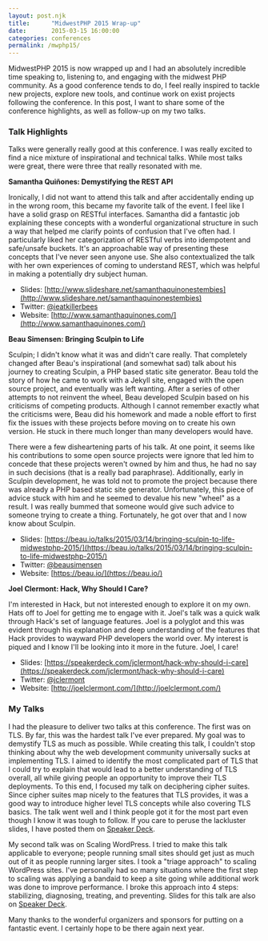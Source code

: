 ```yaml
---
layout: post.njk
title:      "MidwestPHP 2015 Wrap-up"
date:       2015-03-15 16:00:00
categories: conferences
permalink: /mwphp15/
---
```


MidwestPHP 2015 is now wrapped up and I had an absolutely incredible time speaking to, listening to, and engaging with the midwest PHP community. As a good conference tends to do, I feel really inspired to tackle new projects, explore new tools, and continue work on exist projects following the conference. In this post, I want to share some of the conference highlights, as well as follow-up on my two talks.

### Talk Highlights

Talks were generally really good at this conference. I was really excited to find a nice mixture of inspirational and technical talks. While most talks were great, there were three that really resonated with me.

**Samantha Quiñones: Demystifying the REST API**

Ironically, I did not want to attend this talk and after accidentally ending up in the wrong room, this became my favorite talk of the event. I feel like I have a solid grasp on RESTful interfaces. Samantha did a fantastic job explaining these concepts with a wonderful organizational structure in such a way that helped me clarify points of confusion that I've often had. I particularly liked her categorization of RESTful verbs into idempotent and safe/unsafe buckets. It's an approachable way of presenting these concepts that I've never seen anyone use. She also contextualized the talk with her own experiences of coming to understand REST, which was helpful in making a potentially dry subject human.

* Slides: [http://www.slideshare.net/samanthaquinonestembies](http://www.slideshare.net/samanthaquinonestembies)
* Twitter: [@ieatkillerbees](https://twitter.com/ieatkillerbees)
* Website: [http://www.samanthaquinones.com/](http://www.samanthaquinones.com/)

**Beau Simensen: Bringing Sculpin to Life**

Sculpin; I didn't know what it was and didn't care really. That completely changed after Beau's inspirational (and somewhat sad) talk about his journey to creating Sculpin, a PHP based static site generator. Beau told the story of how he came to work with a Jekyll site, engaged with the open source project, and eventually was left wanting. After a series of other attempts to not reinvent the wheel, Beau developed Sculpin based on his criticisms of competing products. Although I cannot remember exactly what the criticisms were, Beau did his homework and made a noble effort to first fix the issues with these projects before moving on to create his own version. He stuck in there much longer than many developers would have. 

There were a few disheartening parts of his talk. At one point, it seems like his contributions to some open source projects were ignore that led him to concede that these projects weren't owned by him and thus, he had no say in such decisions (that is a really bad paraphrase). Additionally, early in Sculpin development, he was told not to promote the project because there was already a PHP based static site generator. Unfortunately, this piece of advice stuck with him and he seemed to devalue his new "wheel" as a result. I was really bummed that someone would give such advice to someone trying to create a thing. Fortunately, he got over that and I now know about Sculpin.

* Slides: [https://beau.io/talks/2015/03/14/bringing-sculpin-to-life-midwestphp-2015/](https://beau.io/talks/2015/03/14/bringing-sculpin-to-life-midwestphp-2015/)
* Twitter: [@beausimensen](https://twitter.com/beausimensen)
* Website: [https://beau.io/](https://beau.io/)

**Joel Clermont: Hack, Why Should I Care?**

I'm interested in Hack, but not interested enough to explore it on my own. Hats off to Joel for getting me to engage with it. Joel's talk was a quick walk through Hack's set of language features. Joel is a polyglot and this was evident through his explanation and deep understanding of the features that Hack provides to wayward PHP developers the world over. My interest is piqued and I know I'll be looking into it more in the future. Joel, I care!

* Slides: [https://speakerdeck.com/jclermont/hack-why-should-i-care](https://speakerdeck.com/jclermont/hack-why-should-i-care)
* Twitter: [@jclermont](https://twitter.com/jclermont)
* Website: [http://joelclermont.com/](http://joelclermont.com/)

### My Talks

I had the pleasure to deliver two talks at this conference. The first was on TLS. By far, this was the hardest talk I've ever prepared. My goal was to demystify TLS as much as possible. While creating this talk, I couldn't stop thinking about why the web development community universally sucks at implementing TLS. I aimed to identify the most complicated part of TLS that I could try to explain that would lead to a better understanding of TLS overall, all while giving people an opportunity to improve their TLS deployments. To this end, I focused my talk on deciphering cipher suites. Since cipher suites map nicely to the features that TLS provides, it was a good way to introduce higher level TLS concepts while also covering TLS basics. The talk went well and I think people got it for the most part even though I know it was tough to follow. If you care to peruse the lackluster slides, I have posted them on [Speaker Deck](https://speakerdeck.com/tollmanz/getting-tls-right).

My second talk was on Scaling WordPress. I tried to make this talk applicable to everyone; people running small sites should get just as much out of it as people running larger sites. I took a "triage approach" to scaling WordPress sites. I've personally had so many situations where the first step to scaling was applying a bandaid to keep a site going while additional work was done to improve performance. I broke this approach into 4 steps: stabilizing, diagnosing, treating, and preventing. Slides for this talk are also on [Speaker Deck](https://speakerdeck.com/tollmanz/scaling-wordpress).

Many thanks to the wonderful organizers and sponsors for putting on a fantastic event. I certainly hope to be there again next year.

